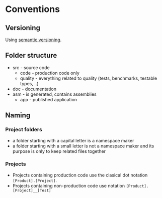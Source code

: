 # Conventions

## Versioning

Using [semantic versioning](https://semver.org/).  

## Folder structure

* src - source code  
    * code - production code only
    * quality - everything related to quality (tests, benchmarks, testable types, ..)
* doc - documentation
* asm - is generated, contains assemblies
    * app - published application

## Naming

### Project folders

* a folder starting with a capital letter is a namespace maker  
* a folder starting with a small letter is not a namespace maker and its purpose is only to keep related files together  

### Projects

* Projects containing production code use the clasical dot notation `[Product].[Project]`.  
* Projects containing non-production code use notation `[Product].[Project]__[Test]`  

